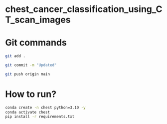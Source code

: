 # chest_cancer_classification_using_CT_scan_images

# Git commands
```bash
git add .

git commit -m "Updated"

git push origin main
```

# How to run?
```bash
conda create -n chest python=3.10 -y
conda activate chest
pip install -r requirements.txt

```
